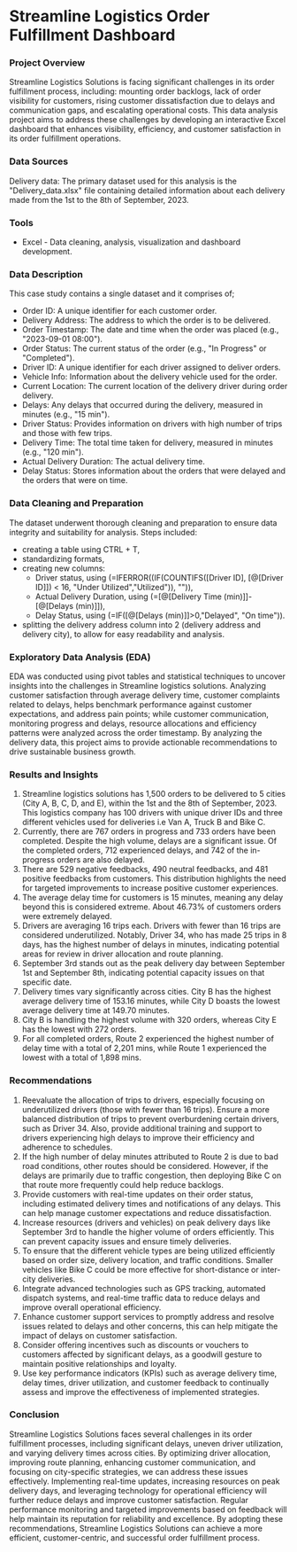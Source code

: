 # Streamline Logistics Order Fulfillment Dashboard

### Project Overview

Streamline Logistics Solutions is facing significant challenges in its order fulfillment process, including: mounting order backlogs, lack of order visibility for customers, rising customer dissatisfaction due to delays and communication gaps, and escalating operational costs. This data analysis project aims to address these challenges by developing an interactive Excel dashboard that enhances visibility, efficiency, and customer satisfaction in its order fulfillment operations.


### Data Sources

Delivery data: The primary dataset used for this analysis is the "Delivery_data.xlsx" file containing detailed information about each delivery made from the 1st to the 8th of September, 2023.


### Tools

- Excel - Data cleaning, analysis, visualization and dashboard development.


### Data Description

This case study contains a single dataset and it comprises of;
-  Order ID: A unique identifier for each customer order.
-  Delivery Address: The address to which the order is to be delivered.
-  Order Timestamp: The date and time when the order was placed (e.g., "2023-09-01 08:00").
-  Order Status: The current status of the order (e.g., "In Progress" or "Completed").
-  Driver ID: A unique identifier for each driver assigned to deliver orders.
-  Vehicle Info: Information about the delivery vehicle used for the order.
-  Current Location: The current location of the delivery driver during order delivery.
-  Delays: Any delays that occurred during the delivery, measured in minutes (e.g., "15 min").
-  Driver Status: Provides information on drivers with high number of trips and those with few trips.
-  Delivery Time: The total time taken for delivery, measured in minutes (e.g., "120 min").
-  Actual Delivery Duration: The actual delivery time.
-  Delay Status: Stores information about the orders that were delayed and the orders that were on time.
  

### Data Cleaning and Preparation

The dataset underwent thorough cleaning and preparation to ensure data integrity and suitability for analysis. Steps included:

- creating a table using CTRL + T,
- standardizing formats,
- creating new columns:
  - Driver status, using (=IFERROR((IF(COUNTIFS([Driver ID], [@[Driver ID]]) < 16, "Under Utilized","Utilized")), "")),
  - Actual Delivery Duration, using (=[@[Delivery Time (min)]]-[@[Delays (min)]]),
  - Delay Status, using (=IF([@[Delays (min)]]>0,"Delayed", "On time")).
- splitting the delivery address column into 2 (delivery address and delivery city), to allow for easy readability and analysis.


###  Exploratory Data Analysis (EDA)

EDA was conducted using pivot tables and statistical techniques to uncover insights into the challenges in Streamline logistics solutions. Analyzing customer satisfaction through average delivery time, customer complaints related to delays, helps benchmark performance against customer expectations, and address pain points; while customer communication, monitoring progress and delays, resource allocations and efficiency patterns were analyzed across the order timestamp.
By analyzing the delivery data, this project aims to provide actionable recommendations to drive sustainable business growth.


### Results and Insights

1. Streamline logistics solutions has 1,500 orders to be delivered to 5 cities (City A, B, C, D, and E), within the 1st and the 8th of September, 2023. This logistics company has 100 drivers with unique driver IDs and three different vehicles used for deliveries i.e Van A, Truck B and Bike C.
2. Currently, there are 767 orders in progress and 733 orders have been completed. Despite the high volume, delays are a significant issue. Of the completed orders, 712 experienced delays, and 742 of the in-progress orders are also delayed.
3. There are 529 negative feedbacks, 490 neutral feedbacks, and 481 positive feedbacks from customers. This distribution highlights the need for targeted improvements to increase positive customer experiences.
4. The average delay time for customers is 15 minutes, meaning any delay beyond this is considered extreme. About 46.73% of customers orders were extremely delayed.
5. Drivers are averaging 16 trips each. Drivers with fewer than 16 trips are considered underutilized. Notably, Driver 34, who has made 25 trips in 8 days, has the highest number of delays in minutes, indicating potential areas for review in driver allocation and route planning.
6. September 3rd stands out as the peak delivery day between September 1st and September 8th, indicating potential capacity issues on that specific date.
7. Delivery times vary significantly across cities. City B has the highest average delivery time of 153.16 minutes, while City D boasts the lowest average delivery time at 149.70 minutes.
8. City B is handling the highest volume with 320 orders, whereas City E has the lowest with 272 orders.
9. For all completed orders, Route 2 experienced the highest number of delay time with a total of 2,201 mins, while Route 1 experienced the lowest with a total of 1,898 mins.


### Recommendations

1. Reevaluate the allocation of trips to drivers, especially focusing on underutilized drivers (those with fewer than 16 trips). Ensure a more balanced distribution of trips to prevent overburdening certain drivers, such as Driver 34. Also, provide additional training and support to drivers experiencing high delays to improve their efficiency and adherence to schedules.
2. If the high number of delay minutes attributed to Route 2 is due to bad road conditions, other routes should be considered. However, if the delays are primarily due to traffic congestion, then deploying Bike C on that route more frequently could help reduce backlogs.
3. Provide customers with real-time updates on their order status, including estimated delivery times and notifications of any delays. This can help manage customer expectations and reduce dissatisfaction.
4. Increase resources (drivers and vehicles) on peak delivery days like September 3rd to handle the higher volume of orders efficiently. This can prevent capacity issues and ensure timely deliveries.
5. To ensure that the different vehicle types are being utilized efficiently based on order size, delivery location, and traffic conditions. Smaller vehicles like Bike C could be more effective for short-distance or inter-city deliveries.
6. Integrate advanced technologies such as GPS tracking, automated dispatch systems, and real-time traffic data to reduce delays and improve overall operational efficiency.
7. Enhance customer support services to promptly address and resolve issues related to delays and other concerns, this can help mitigate the impact of delays on customer satisfaction.
8. Consider offering incentives such as discounts or vouchers to customers affected by significant delays, as a goodwill gesture to maintain positive relationships and loyalty.
9. Use key performance indicators (KPIs) such as average delivery time, delay times, driver utilization, and customer feedback to continually assess and improve the effectiveness of implemented strategies.


### Conclusion

Streamline Logistics Solutions faces several challenges in its order fulfillment processes, including significant delays, uneven driver utilization, and varying delivery times across cities. By optimizing driver allocation, improving route planning, enhancing customer communication, and focusing on city-specific strategies, we can address these issues effectively. 
Implementing real-time updates, increasing resources on peak delivery days, and leveraging technology for operational efficiency will further reduce delays and improve customer satisfaction. Regular performance monitoring and targeted improvements based on feedback will help maintain its reputation for reliability and excellence. By adopting these recommendations, Streamline Logistics Solutions can achieve a more efficient, customer-centric, and successful order fulfillment process.
